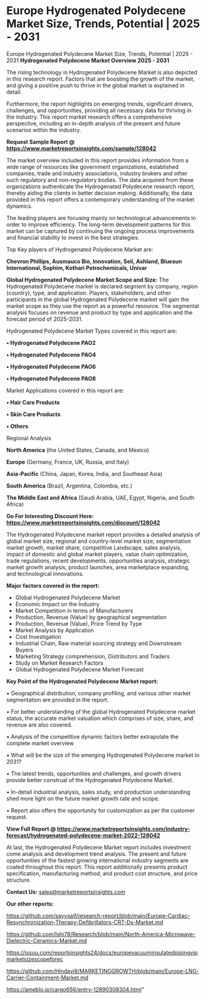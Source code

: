 # Europe Hydrogenated Polydecene Market Size, Trends, Potential | 2025 - 2031
 Europe Hydrogenated Polydecene Market Size, Trends, Potential | 2025 - 2031
<Strong> Hydrogenated Polydecene Market Overview 2025 - 2031</strong>

The rising technology in Hydrogenated Polydecene Market is also depicted in this research report. Factors that are boosting the growth of the market, and giving a positive push to thrive in the global market is explained in detail.

Furthermore, the report highlights on emerging trends, significant drivers, challenges, and opportunities, providing all necessary data for thriving in the industry. This report market research offers a comprehensive perspective, including an in-depth analysis of the present and future scenarios within the industry.

<strong>Request Sample Report @ <a href=https://www.marketreportsinsights.com/sample/128042>https://www.marketreportsinsights.com/sample/128042</a></strong>

The market overview included in this report provides information from a wide range of resources like government organizations, established companies, trade and industry associations, industry brokers and other such regulatory and non-regulatory bodies. The data acquired from these organizations authenticate the Hydrogenated Polydecene research report, thereby aiding the clients in better decision making. Additionally, the data provided in this report offers a contemporary understanding of the market dynamics.

The leading players are focusing mainly on technological advancements in order to improve efficiency. The long-term development patterns for this market can be captured by continuing the ongoing process improvements and financial stability to invest in the best strategies.

Top Key players of Hydrogenated Polydecene Market are:

<strong>Chevron Phillips, Ausmauco Bio, Innovation, Seil, Ashland, Bluesun International, Sophim, Kothari Petrochemicals, Univar</strong>

<strong><b>Global Hydrogenated Polydecene Market Scope and Size:</b></strong>
The Hydrogenated Polydecene market is declared segment by company, region (country), type, and application. Players, stakeholders, and other participants in the global Hydrogenated Polydecene market will gain the market scope as they use the report as a powerful resource. The segmental analysis focuses on revenue and product by type and application and the forecast period of 2025-2031.

Hydrogenated Polydecene Market Types covered in this report are:

<strong>• Hydrogenated Polydecene PAO2

• Hydrogenated Polydecene PAO4

• Hydrogenated Polydecene PAO6

• Hydrogenated Polydecene PAO8</strong>

Market Applications covered in this report are:

<strong>• Hair Care Products

• Skin Care Products

• Others</strong> 

Regional Analysis

<strong>North America</strong> (the United States, Canada, and Mexico)

<strong>Europe</strong> (Germany, France, UK, Russia, and Italy)

<strong>Asia-Pacific</strong> (China, Japan, Korea, India, and Southeast Asia)

<strong>South America</strong> (Brazil, Argentina, Colombia, etc.)

<strong>The Middle East and Africa</strong> (Saudi Arabia, UAE, Egypt, Nigeria, and South Africa)

<strong>Go For Interesting Discount Here: <a href=https://www.marketreportsinsights.com/discount/128042>https://www.marketreportsinsights.com/discount/128042</a></strong>

The Hydrogenated Polydecene market report provides a detailed analysis of global market size, regional and country-level market size, segmentation market growth, market share, competitive Landscape, sales analysis, impact of domestic and global market players, value chain optimization, trade regulations, recent developments, opportunities analysis, strategic market growth analysis, product launches, area marketplace expanding, and technological innovations.

<strong><b>Major factors covered in the report:</b></strong>
<ul>
  <li>Global Hydrogenated Polydecene Market </li>
  <li>Economic Impact on the Industry</li>
  <li>Market Competition in terms of Manufacturers</li>
  <li>Production, Revenue (Value) by geographical segmentation</li>
  <li>Production, Revenue (Value), Price Trend by Type</li>
  <li>Market Analysis by Application</li>
  <li>Cost Investigation</li>
  <li>Industrial Chain, Raw material sourcing strategy and Downstream Buyers</li>
  <li>Marketing Strategy comprehension, Distributors and Traders</li>
  <li>Study on Market Research Factors</li>
  <li>Global Hydrogenated Polydecene Market Forecast</li>
</ul>

<strong><b>Key Point of the Hydrogenated Polydecene Market report:</b></strong>

• Geographical distribution, company profiling, and various other market segmentation are provided in the report.

• For better understanding of the global Hydrogenated Polydecene market status, the accurate market valuation which comprises of size, share, and revenue are also covered.

• Analysis of the competitive dynamic factors better extrapolate the complete market overview

• What will be the size of the emerging Hydrogenated Polydecene market in 2031?

• The latest trends, opportunities and challenges, and growth drivers provide better construal of the Hydrogenated Polydecene Market.

• In-detail industrial analysis, sales study, and production understanding shed more light on the future market growth rate and scope.

• Report also offers the opportunity for customization as per the customer request.

<strong><b>View Full Report @ <a href=https://www.marketreportsinsights.com/industry-forecast/hydrogenated-polydecene-market-2022-128042>https://www.marketreportsinsights.com/industry-forecast/hydrogenated-polydecene-market-2022-128042</a></b></strong>


At last, the Hydrogenated Polydecene Market report includes investment come analysis and development trend analysis. The present and future opportunities of the fastest growing international industry segments are coated throughout this report. This report additionally presents product specification, manufacturing method, and product cost structure, and price structure.

<strong>Contact Us:</strong>
sales@marketreportsinsights.com

<strong>Our other reports:</strong>

<a href=https://github.com/sayysaif/research-report/blob/main/Europe-Cardiac-Resynchronization-Therapy-Defibrillators-CRT-Ds-Market.md>https://github.com/sayysaif/research-report/blob/main/Europe-Cardiac-Resynchronization-Therapy-Defibrillators-CRT-Ds-Market.md</a>

<a href=https://github.com/Ishi78/Research/blob/main/North-America-Microwave-Dielectric-Ceramics-Market.md>https://github.com/Ishi78/Research/blob/main/North-America-Microwave-Dielectric-Ceramics-Market.md</a>

<a href=https://issuu.com/reportsinsights24/docs/europevacuuminsulatedpipingvipmarketsizescopeforec>https://issuu.com/reportsinsights24/docs/europevacuuminsulatedpipingvipmarketsizescopeforec</a>

<a href=https://github.com/Hindavi8/MARKETINGGROWTH/blob/main/Europe-LNG-Carrier-Containment-Market.md>https://github.com/Hindavi8/MARKETINGGROWTH/blob/main/Europe-LNG-Carrier-Containment-Market.md</a>

<a href=https://ameblo.jp/cargo656/entry-12890309304.html>https://ameblo.jp/cargo656/entry-12890309304.html</a>"

